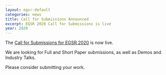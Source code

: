 ```yaml
---
layout: egsr-default
categories: news
title: Call for Submissions Announced
excerpt: EGSR 2020 Call for Submissions is live
year: 2020
---
```


The [Call for Submissions for EGSR 2020]({{site.baseurl}}/2020/call-for-submissions/) is now live.

We are looking for Full and Short Paper submissions, as well as Demos and Industry Talks.

Please consider submitting your work.

